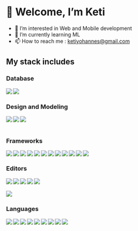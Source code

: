 # 👋 Welcome, I’m Keti
- 👀 I’m interested in Web and Mobile development 
- 🌱 I’m currently learning ML
- 📫 How to reach me : ketiyohannes@gmail.com





## My stack includes

### Database
<img align="left" src="https://img.shields.io/badge/MongoDB-%234ea94b.svg?style=for-the-badge&logo=mongodb&logoColor=white" />
<img align="left" src="https://img.shields.io/badge/mysql-%2300f.svg?style=for-the-badge&logo=mysql&logoColor=white" /><br>

### Design and Modeling
<img align="left" src="https://img.shields.io/badge/adobe-%23FF0000.svg?style=for-the-badge&logo=adobe&logoColor=white" />
<img align="left" src="https://img.shields.io/badge/blender-%23F5792A.svg?style=for-the-badge&logo=blender&logoColor=white" />
<img align="left" src="https://img.shields.io/badge/figma-%23F24E1E.svg?style=for-the-badge&logo=figma&logoColor=white" /><br><br>

### Frameworks
<img align="left" src="https://img.shields.io/badge/bootstrap-%23563D7C.svg?style=for-the-badge&logo=bootstrap&logoColor=white" />
<img align="left" src="https://img.shields.io/badge/express.js-%23404d59.svg?style=for-the-badge&logo=express&logoColor=%2361DAFB" />
<img align="left" src="https://img.shields.io/badge/JWT-black?style=for-the-badge&logo=JSON%20web%20tokens" />
<img align="left" src="https://img.shields.io/badge/laravel-%23FF2D20.svg?style=for-the-badge&logo=laravel&logoColor=white" />
<img align="left" src="https://img.shields.io/badge/NPM-%23000000.svg?style=for-the-badge&logo=npm&logoColor=white" />
<img align="left" src="https://img.shields.io/badge/node.js-6DA55F?style=for-the-badge&logo=node.js&logoColor=white" />
<img align="leftt" src="https://img.shields.io/badge/opencv-%23white.svg?style=for-the-badge&logo=opencv&logoColor=white" />
<img align="left" src="https://img.shields.io/badge/react-%2320232a.svg?style=for-the-badge&logo=react&logoColor=%2361DAFB" />
<img align="left" src="https://img.shields.io/badge/redux-%23593d88.svg?style=for-the-badge&logo=redux&logoColor=white" />
<img align="left" src="https://img.shields.io/badge/SASS-hotpink.svg?style=for-the-badge&logo=SASS&logoColor=white" />
<img align="left" src="https://img.shields.io/badge/tailwindcss-%2338B2AC.svg?style=for-the-badge&logo=tailwind-css&logoColor=white" />
<img align="left" src="https://img.shields.io/badge/TensorFlow-%23FF6F00.svg?style=for-the-badge&logo=TensorFlow&logoColor=white" /><br>

### Editors
<img align="left" src="https://img.shields.io/badge/Visual%20Studio%20Code-0078d7.svg?style=for-the-badge&logo=visual-studio-code&logoColor=white" />
<img align="left" src="https://img.shields.io/badge/VIM-%2311AB00.svg?style=for-the-badge&logo=vim&logoColor=white" /> 
<img align="left" src="https://img.shields.io/badge/Emacs-%237F5AB6.svg?&style=for-the-badge&logo=gnu-emacs&logoColor=white" />
<img align="left" src="https://img.shields.io/badge/jupyter-%23FA0F00.svg?style=for-the-badge&logo=jupyter&logoColor=white" />
<img align="left" src="https://img.shields.io/badge/VisualStudio-5C2D91.svg?style=for-the-badge&logo=visual-studio&logoColor=white"/><br><br>
<img align="left" src="https://img.shields.io/badge/AndroidStudio-3DDC84.svg?style=for-the-badge&logo=android-studio&logoColor=white"/><br>


### Languages
<img align="left" src="https://img.shields.io/badge/c-%2300599C.svg?style=for-the-badge&logo=c&logoColor=white" />
<img align="left" src="https://img.shields.io/badge/c++-%2300599C.svg?style=for-the-badge&logo=c%2B%2B&logoColor=white" />
<img align="left" src="https://img.shields.io/badge/css3-%231572B6.svg?style=for-the-badge&logo=css3&logoColor=white" />
<img align="left" src="https://img.shields.io/badge/html5-%23E34F26.svg?style=for-the-badge&logo=html5&logoColor=white" />
<img align="left" src="https://img.shields.io/badge/java-%23ED8B00.svg?style=for-the-badge&logo=java&logoColor=white" />
<img align="left" src="https://img.shields.io/badge/javascript-%23323330.svg?style=for-the-badge&logo=javascript&logoColor=%23F7DF1E" />
<img align="left" src="https://img.shields.io/badge/php-%23777BB4.svg?style=for-the-badge&logo=php&logoColor=white" />
<img align="left" src="https://img.shields.io/badge/python-3670A0?style=for-the-badge&logo=python&logoColor=ffdd54" />
<img align="left" src="https://img.shields.io/badge/shell_script-%23121011.svg?style=for-the-badge&logo=gnu-bash&logoColor=white" /> <br>

